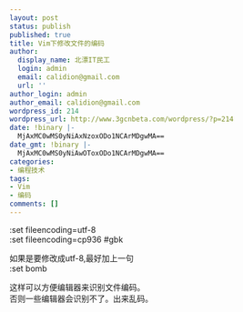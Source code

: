 ```yaml
---
layout: post
status: publish
published: true
title: Vim下修改文件的编码
author:
  display_name: 北漂IT民工
  login: admin
  email: calidion@gmail.com
  url: ''
author_login: admin
author_email: calidion@gmail.com
wordpress_id: 214
wordpress_url: http://www.3gcnbeta.com/wordpress/?p=214
date: !binary |-
  MjAxMC0wMS0yNiAxNzoxODo1NCArMDgwMA==
date_gmt: !binary |-
  MjAxMC0wMS0yNiAwOToxODo1NCArMDgwMA==
categories:
- 编程技术
tags:
- Vim
- 编码
comments: []
---
```

<p>:set fileencoding=utf-8<br />
:set fileencoding=cp936  #gbk</p>
<p>如果是要修改成utf-8,最好加上一句<br />
:set bomb</p>
<p>这样可以方便编辑器来识别文件编码。<br />
否则一些编辑器会识别不了。出来乱码。</p>
